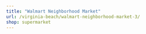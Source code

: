 ```yaml
---
title: "Walmart Neighborhood Market"
url: /virginia-beach/walmart-neighborhood-market-3/
shop: supermarket
---
```

